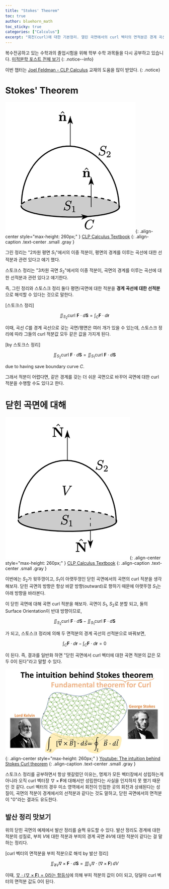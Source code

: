 ```yaml
---
title: "Stokes' Theorem"
toc: true
author: bluehorn_math
toc_sticky: true
categories: ["Calculus"]
excerpt: "회전(curl)에 대한 기본정리. 열린 곡면에서의 curl 벡터의 면적분은 경계 곡선의 선적분과 같고, 닫힌 곡면에서의 curl 벡터의 면적분의 결과는 항상 0이다! 🌀"
---
```



복수전공하고 있는 수학과의 졸업시험을 위해 학부 수학 과목들을 다시 공부하고 있습니다. [미적분학 포스트 전체 보기](/categories/calculus)
{: .notice--info}


이번 챕터는 [Joel Feldman - CLP Calculus](https://personal.math.ubc.ca/~CLP/) 교재의 도움을 많이 받았다.
{: .notice}

# Stokes' Theorem

![](/images/mathematics/calculus-2/stokes-theorem.png){: .align-center style="max-height: 260px;" }
[CLP Calculus Textbook](https://personal.math.ubc.ca/~CLP/CLP4/)
{: .align-caption .text-center .small .gray }

그린 정리는 "2차원 평면 $S_1$"에서의 이중 적분이, 평면의 경계를 이루는 곡선에 대한 선적분과 관련 있다고 얘기 했다.

스토크스 정리는 "3차원 곡면 $S_2$"에서의 이중 적분이, 곡면의 경계를 이루는 곡선에 대한 선적분과 관련 있다고 얘기한다.

즉, 그린 정리와 스토스크 정리 둘다 평면/곡면에 대한 적분을 **경계 곡선에 대한 선적분**으로 해석할 수 있다는 것으로 말한다.

<div class="definition" markdown="1">

[스토크스 정리]

$$
\iint_{S_2} \text{curl } \mathbf{F} \cdot d\mathbf{S} = \int_{C} \mathbf{F} \cdot d \mathbf{r}
$$

</div>

이때, 곡선 $C$를 경계 곡선으로 갖는 곡면/평면은 여러 개가 있을 수 있는데, 스토스크 정리에 따라 그들의 curl 적분값 모두 같은 값을 가지게 된다.

<div class="definition" markdown="1">

[by 스토크스 정리]

$$
\iint_{S_2} \text{curl } \mathbf{F} \cdot d\mathbf{S} = \iint_{S_1} \text{curl } \mathbf{F} \cdot d\mathbf{S}
$$

due to having save boundary curve $C$.

</div>

그래서 적분이 어렵다면, 같은 경계를 갖는 더 쉬운 곡면으로 바꾸어 곡면에 대한 curl 적분을 수행할 수도 있다고 한다.

# 닫힌 곡면에 대해

![](/images/mathematics/calculus-2/stokes-theorem-closed-curve.png){: .align-center style="max-height: 260px;" }
[CLP Calculus Textbook](https://personal.math.ubc.ca/~CLP/CLP4/)
{: .align-caption .text-center .small .gray }

이번에는 $S_2$가 윗뚜껑이고, $S_1$이 아랫뚜껑인 닫힌 곡면에서의 곡면의 curl 적분을 생각해보자. 닫힌 곡면의 방향은 항상 바깥 방향(outward)로 향하기 때문에 아랫뚜껑 $S_1$는 아래 방향을 바라본다.

이 닫힌 곡면에 대해 곡면 curl 적분을 해보자. 곡면이 $S_1$, $S_2$로 분할 되고, 둘의 Surface Orientation이 반대 방향이므로,

$$
\iint_{S_2} \text{curl } \mathbf{F} \cdot d\mathbf{S} - \iint_{S_1} \text{curl } \mathbf{F} \cdot d\mathbf{S}
$$

가 되고, 스토스크 정리에 의해 두 면적분의 경계 곡선의 선적분으로 바꿔보면,

$$
\int_{C} \mathbf{F} \cdot d \mathbf{r} - \int_{C} \mathbf{F} \cdot d \mathbf{r} = 0
$$

이 된다. 즉, 결과를 일반화 하면 "닫힌 곡면에서 curl 벡터에 대한 곡면 적분의 값은 모두 0이 된다"라고 말할 수 있다.

![](/images/mathematics/calculus-2/the-intuition-behind-stokes-curl-theorem.png){: .align-center style="max-height: 260px;" }
[Youtube: The intuition behind Stokes Curl theorem](https://youtu.be/ztvKq1gzrZA?si=wGwsECLw5b4TnXdI)
{: .align-caption .text-center .small .gray }

스토크스 정리를 공부하면서 항상 헷갈렸던 이유는, 명제가 모든 벡터장에서 성립하는게 아니라 오직 curl 벡터장 $\nabla \times \mathbf{F}$에 대해서만 성립한다는 사실을 인지하지 못 했기 때문인 것 같다. curl 벡터의 경우 미소 영역에서 회전이 인접한 곳의 회전과 상쇄된다는 성질이, 곡면의 적분이 경계에서의 선적분과 같다는 것도 말하고, 닫힌 곡면에서의 면적분이 "0"라는 결과도 유도한다.


## 발산 정리 맛보기

위의 닫힌 곡면의 예제에서 발산 정리를 슬쩍 유도할 수 있다. 발산 정리도 경계에 대한 적분의 성질로, 부피 $V$에 대한 적분과 부피의 경계 곡면 $\partial V$에 대한 적분이 같다는 걸 말하는 정리다.

<div class="theorem" markdown="1">

[curl 벡터의 면적분을 부피 적분으로 해석 by 발산 정리]

$$
\iint_{\partial V}  \nabla \times \mathbf{F} \cdot d\mathbf{S}
= \iiint_{V} \nabla \cdot (\nabla \times \mathbf{F}) \, dV
$$

</div>

이때, [$\nabla \cdot (\nabla \times \mathbf{F}) = 0$라는 항등식](/2024/07/24/curl-and-divergence/#curl-and-div)에 의해 부피 적분의 값이 0이 되고, 덩달아 curl 벡터의 면적분 값도 0이 된다.


